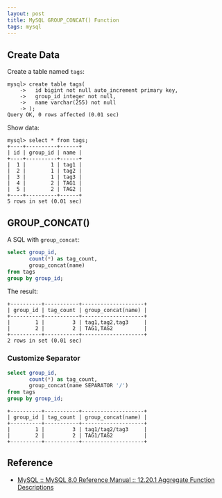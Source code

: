 ```yaml
---
layout: post
title: MySQL GROUP_CONCAT() Function
tags: mysql
---
```


## Create Data

Create a table named `tags`:

```
mysql> create table tags(
    ->   id bigint not null auto_increment primary key,
    ->   group_id integer not null,
    ->   name varchar(255) not null
    -> );
Query OK, 0 rows affected (0.01 sec)
```

Show data:

```
mysql> select * from tags;
+----+----------+------+
| id | group_id | name |
+----+----------+------+
|  1 |        1 | tag1 |
|  2 |        1 | tag2 |
|  3 |        1 | tag3 |
|  4 |        2 | TAG1 |
|  5 |        2 | TAG2 |
+----+----------+------+
5 rows in set (0.01 sec)
```

## GROUP_CONCAT()

A SQL with `group_concat`:

```sql
select group_id,
       count(*) as tag_count,
       group_concat(name)
from tags
group by group_id;
```

The result:

```
+----------+-----------+--------------------+
| group_id | tag_count | group_concat(name) |
+----------+-----------+--------------------+
|        1 |         3 | tag1,tag2,tag3     |
|        2 |         2 | TAG1,TAG2          |
+----------+-----------+--------------------+
2 rows in set (0.01 sec)
```

### Customize Separator

```sql
select group_id,
       count(*) as tag_count,
       group_concat(name SEPARATOR '/')
from tags
group by group_id;
```

```
+----------+-----------+--------------------+
| group_id | tag_count | group_concat(name) |
+----------+-----------+--------------------+
|        1 |         3 | tag1/tag2/tag3     |
|        2 |         2 | TAG1/TAG2          |
+----------+-----------+--------------------+
```

## Reference

- [MySQL :: MySQL 8.0 Reference Manual :: 12.20.1 Aggregate Function Descriptions](https://dev.mysql.com/doc/refman/8.0/en/aggregate-functions.html#function_group-concat)
